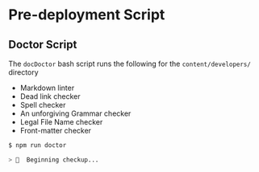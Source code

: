 # Pre-deployment Script

## Doctor Script

The `docDoctor` bash script runs the following for the `content/developers/` directory

- Markdown linter
- Dead link checker
- Spell checker
- An unforgiving Grammar checker
- Legal File Name checker
- Front-matter checker

```bash
$ npm run doctor

> 💊  Beginning checkup...
```
